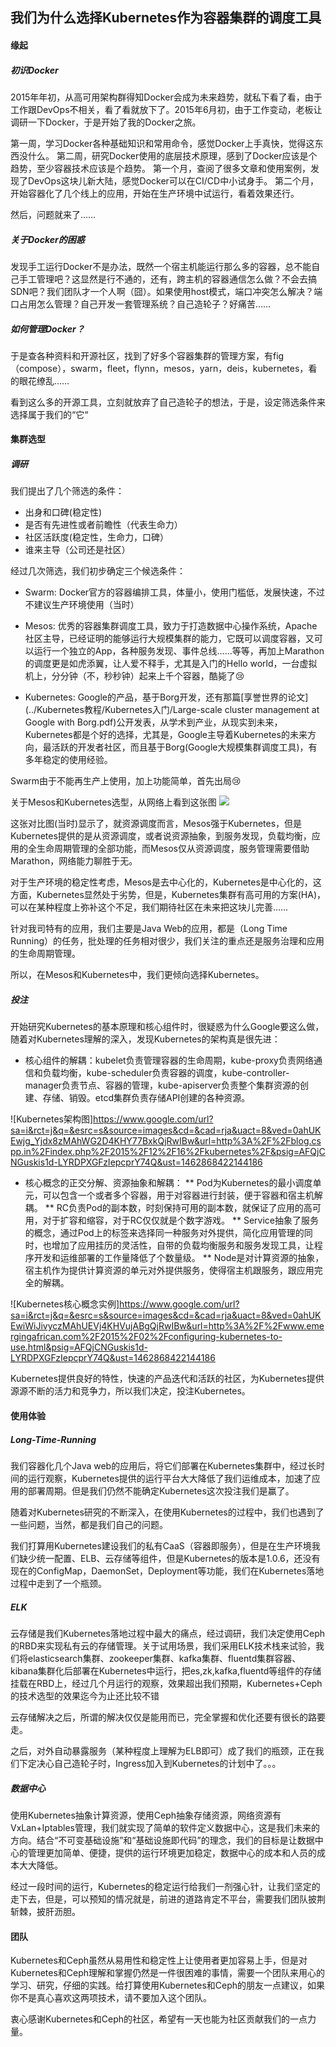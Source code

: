 我们为什么选择Kubernetes作为容器集群的调度工具
----------------------------------------------------------------

#### 缘起

##### 初识Docker

2015年年初，从高可用架构群得知Docker会成为未来趋势，就私下看了看，由于工作跟DevOps不相关，看了看就放下了。2015年6月初，由于工作变动，老板让调研一下Docker，于是开始了我的Docker之旅。

第一周，学习Docker各种基础知识和常用命令，感觉Docker上手真快，觉得这东西没什么。
第二周，研究Docker使用的底层技术原理，感到了Docker应该是个趋势，至少容器技术应该是个趋势。
第一个月，查阅了很多文章和使用案例，发现了DevOps这块儿新大陆，感觉Docker可以在CI/CD中小试身手。
第二个月，开始容器化了几个线上的应用，开始在生产环境中试运行，看着效果还行。

然后，问题就来了……

##### 关于Docker的困惑

发现手工运行Docker不是办法，既然一个宿主机能运行那么多的容器，总不能自己手工管理吧？这显然是行不通的，还有，跨主机的容器通信怎么做？不会去搞SDN吧？我们团队才一个人啊（囧）。如果使用host模式，端口冲突怎么解决？端口占用怎么管理？自己开发一套管理系统？自己造轮子？好痛苦……


##### 如何管理Docker？
于是查各种资料和开源社区，找到了好多个容器集群的管理方案，有fig（compose），swarm，fleet，flynn，mesos，yarn，deis，kubernetes，看的眼花缭乱……

看到这么多的开源工具，立刻就放弃了自己造轮子的想法，于是，设定筛选条件来选择属于我们的“它“

#### 集群选型

##### 调研

我们提出了几个筛选的条件：

* 出身和口碑(稳定性)
* 是否有先进性或者前瞻性（代表生命力）
* 社区活跃度(稳定性，生命力，口碑）
* 谁来主导（公司还是社区）

经过几次筛选，我们初步确定三个候选条件：

* Swarm: Docker官方的容器编排工具，体量小，使用门槛低，发展快速，不过不建议生产环境使用（当时）

* Mesos: 优秀的容器集群调度工具，致力于打造数据中心操作系统，Apache社区主导，已经证明的能够运行大规模集群的能力，它既可以调度容器，又可以运行一个独立的App，各种服务发现、事件总线……等等，再加上Marathon的调度更是如虎添翼，让人爱不释手，尤其是入门的Hello world，一台虚拟机上，分分钟（不，秒秒钟）起来上千个容器，酷毙了😢

* Kubernetes: Google的产品，基于Borg开发，还有那篇[享誉世界的论文](../Kubernetes教程/Kubernetes入门/Large-scale cluster management at Google with Borg.pdf)公开发表，从学术到产业，从现实到未来，Kubernetes都是个好的选择，尤其是，Google主导着Kubernetes的未来方向，最活跃的开发者社区，而且基于Borg(Google大规模集群调度工具)，有多年稳定的使用经验。


Swarm由于不能再生产上使用，加上功能简单，首先出局😢

关于Mesos和Kubernetes选型，从网络上看到这张图
![](http://read.html5.qq.com/image?src=forum&q=5&r=0&imgflag=7&imageUrl=http://mmbiz.qpic.cn/mmbiz/icQbWvrFMeJWIPlGOsYwCAY8faTtq7OgmLXf32RDyxzHiadkqBJXrdgYOn4yq05eDIcdp5BibsG7jsfYb5a5nHbyQ/0?wx_fmt=png)

这张对比图(当时)显示了，就资源调度而言，Mesos强于Kubernetes，但是Kubernetes提供的是从资源调度，或者说资源抽象，到服务发现，负载均衡，应用的全生命周期管理的全部功能，而Mesos仅从资源调度，服务管理需要借助Marathon，网络能力聊胜于无。

对于生产环境的稳定性考虑，Mesos是去中心化的，Kubernetes是中心化的，这方面，Kubernetes显然处于劣势，但是，Kubernetes集群有高可用的方案(HA)，可以在某种程度上弥补这个不足，我们期待社区在未来把这块儿完善……

针对我司特有的应用，我们主要是Java Web的应用，都是（Long Time Running）的任务，批处理的任务相对很少，我们关注的重点还是服务治理和应用的生命周期管理。


所以，在Mesos和Kubernetes中，我们更倾向选择Kubernetes。

##### 投注

开始研究Kubernetes的基本原理和核心组件时，很疑惑为什么Google要这么做，随着对Kubernetes理解的深入，发现Kubernetes的架构真是很先进：

* 核心组件的解耦：kubelet负责管理容器的生命周期，kube-proxy负责网络通信和负载均衡，kube-scheduler负责容器的调度，kube-controller-manager负责节点、容器的管理，kube-apiserver负责整个集群资源的创建、存储、销毁。etcd集群负责存储API创建的各种资源。

![Kubernetes架构图]https://www.google.com/url?sa=i&rct=j&q=&esrc=s&source=images&cd=&cad=rja&uact=8&ved=0ahUKEwjg_Yjdx8zMAhWG2D4KHY77BxkQjRwIBw&url=http%3A%2F%2Fblog.cspp.in%2Findex.php%2F2015%2F12%2F16%2Fkubernetes%2F&psig=AFQjCNGuskis1d-LYRDPXGFzIepcprY74Q&ust=1462868422144186

* 核心概念的正交分解、资源抽象和解耦：
  ** Pod为Kubernetes的最小调度单元，可以包含一个或者多个容器，用于对容器进行封装，便于容器和宿主机解耦。
  ** RC负责Pod的副本数，时刻保持可用的副本数，就保证了应用的高可用，对于扩容和缩容，对于RC仅仅就是个数字游戏。
  ** Service抽象了服务的概念，通过Pod上的标签来选择同一种服务对外提供，简化应用管理的同时，也增加了应用挂历的灵活性，自带的负载均衡服务和服务发现工具，让程序开发和运维部署的工作量降低了个数量级。
  ** Node是对计算资源的抽象，宿主机作为提供计算资源的单元对外提供服务，使得宿主机跟服务，跟应用完全的解耦。

![Kubernetes核心概念实例]https://www.google.com/url?sa=i&rct=j&q=&esrc=s&source=images&cd=&cad=rja&uact=8&ved=0ahUKEwiWiJivyczMAhUEVj4KHVujABgQjRwIBw&url=http%3A%2F%2Fwww.emergingafrican.com%2F2015%2F02%2Fconfiguring-kubernetes-to-use.html&psig=AFQjCNGuskis1d-LYRDPXGFzIepcprY74Q&ust=1462868422144186

Kubernetes提供良好的特性，快速的产品迭代和活跃的社区，为Kubernetes提供源源不断的活力和竞争力，所以我们决定，投注Kubernetes。

#### 使用体验

##### Long-Time-Running

我们容器化几个Java web的应用后，将它们部署在Kubernetes集群中，经过长时间的运行观察，Kubernetes提供的运行平台大大降低了我们运维成本，加速了应用的部署周期。但是我们仍然不能确定Kubernetes这次投注我们是赢了。

随着对Kubernetes研究的不断深入，在使用Kubernetes的过程中，我们也遇到了一些问题，当然，都是我们自己的问题。

我们打算用Kubernetes建设我们的私有CaaS（容器即服务），但是在生产环境我们缺少统一配置、ELB、云存储等组件，但是Kubernetes的版本是1.0.6，还没有现在的ConfigMap，DaemonSet，Deployment等功能，我们在Kubernetes落地过程中走到了一个瓶颈。


##### ELK

云存储是我们Kubernetes落地过程中最大的痛点，经过调研，我们决定使用Ceph的RBD来实现私有云的存储管理。关于试用场景，我们采用ELK技术栈来试验，我们将elasticsearch集群、zookeeper集群、kafka集群、fluentd集群容器、kibana集群化后部署在Kubernetes中运行，把es,zk,kafka,fluentd等组件的存储挂载在RBD上，经过几个月运行的观察，效果超出我们预期，Kubernetes+Ceph的技术选型的效果迄今为止还比较不错

云存储解决之后，所谓的解决仅仅是能用而已，完全掌握和优化还要有很长的路要走。

之后，对外自动暴露服务（某种程度上理解为ELB即可）成了我们的瓶颈，正在我们下定决心自己造轮子时，Ingress加入到Kubernetes的计划中了。。。

##### 数据中心

使用Kubernetes抽象计算资源，使用Ceph抽象存储资源，网络资源有VxLan+Iptables管理，我们就实现了简单的软件定义数据中心，这是我们未来的方向。结合“不可变基础设施”和“基础设施即代码”的理念，我们的目标是让数据中心的管理更加简单、便捷，提供的运行环境更加稳定，数据中心的成本和人员的成本大大降低。

经过一段时间的运行，Kubernetes的稳定运行给我们一剂强心针，让我们坚定的走下去，但是，可以预知的情况就是，前进的道路肯定不平台，需要我们团队披荆斩棘，披肝沥胆。


#### 团队

Kubernetes和Ceph虽然从易用性和稳定性上让使用者更加容易上手，但是对Kubernetes和Ceph理解和掌握仍然是一件很困难的事情，需要一个团队来用心的学习、研究，仔细的实践。给打算使用Kubernetes和Ceph的朋友一点建议，如果你不是真心喜欢这两项技术，请不要加入这个团队。

衷心感谢Kubernetes和Ceph的社区，希望有一天也能为社区贡献我们的一点力量。
